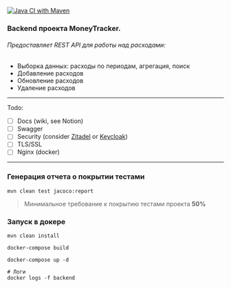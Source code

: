 [![Java CI with Maven](https://github.com/BudgetBuddyApp/backend/actions/workflows/ci.yml/badge.svg)](https://github.com/BudgetBuddyApp/backend/actions/workflows/ci.yml)

### Backend проекта MoneyTracker.

###### Предоставляет REST API для работы над расходами:
- Выборка данных: расходы по периодам, агрегация, поиск
- Добавление расходов
- Обновление расходов
- Удаление расходов

---
Todo:
- [ ] Docs (wiki, see Notion)
- [ ] Swagger
- [ ] Security (consider [Zitadel](https://github.com/zitadel/zitadel) or [Keycloak](https://github.com/keycloak/keycloak))
- [ ] TLS/SSL
- [ ] Nginx (docker)

---
### Генерация отчета о покрытии тестами
```shell
mvn clean test jacoco:report
```

> Минимальное требование к покрытию тестами проекта **50%**

### Запуск в докере
```shell
mvn clean install

docker-compose build

docker-compose up -d

# Логи
docker logs -f backend
```